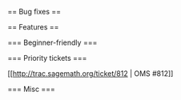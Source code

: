== Bug fixes ==


== Features ==


=== Beginner-friendly ===


=== Priority tickets ===

[[http://trac.sagemath.org/ticket/812 | OMS #812]]

=== Misc ===
